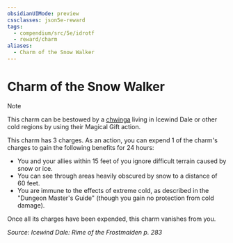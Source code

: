 ```yaml
---
obsidianUIMode: preview
cssclasses: json5e-reward
tags:
  - compendium/src/5e/idrotf
  - reward/charm
aliases:
  - Charm of the Snow Walker
---
```

# Charm of the Snow Walker

> [!note]
> This charm can be bestowed by a [chwinga](2-Mechanics/CLI/bestiary/elemental/chwinga-toa.md) living in Icewind Dale or other cold regions by using their Magical Gift action.

This charm has 3 charges. As an action, you can expend 1 of the charm's charges to gain the following benefits for 24 hours:

- You and your allies within 15 feet of you ignore difficult terrain caused by snow or ice.  
- You can see through areas heavily obscured by snow to a distance of 60 feet.  
- You are immune to the effects of extreme cold, as described in the "Dungeon Master's Guide" (though you gain no protection from cold damage).  

Once all its charges have been expended, this charm vanishes from you.

*Source: Icewind Dale: Rime of the Frostmaiden p. 283*
